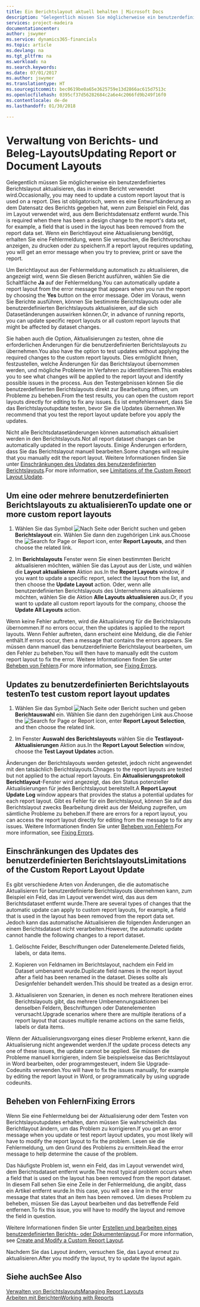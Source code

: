 ```yaml
---
title: Ein Berichtslayout aktuell behalten | Microsoft Docs
description: "Gelegentlich müssen Sie möglicherweise ein benutzerdefiniertes Berichtslayout aktualisieren, das in einem Bericht verwendet wird. Dies ist obligatorisch, wenn es eine Entwurfsänderung an dem Datensatz des Berichts gegeben hat, wenn zum Beispiel ein Feld, das im Layout verwendet wird, aus dem Berichtsdatensatz entfernt wurde."
services: project-madeira
documentationcenter: 
author: jswymer
ms.service: dynamics365-financials
ms.topic: article
ms.devlang: na
ms.tgt_pltfrm: na
ms.workload: na
ms.search.keywords: 
ms.date: 07/01/2017
ms.author: jswymer
ms.translationtype: HT
ms.sourcegitcommit: bec0619be0a65e3625759e13d2866ac615d7513c
ms.openlocfilehash: 0395cf37d56282684c2a6e4c2066fd9b249f16f0
ms.contentlocale: de-de
ms.lasthandoff: 01/30/2018

---
```

# <a name="updating-report-or-document-layouts"></a><span data-ttu-id="29e3b-104">Verwaltung von Berichts- und Beleg-Layouts</span><span class="sxs-lookup"><span data-stu-id="29e3b-104">Updating Report or Document Layouts</span></span>
<span data-ttu-id="29e3b-105">Gelegentlich müssen Sie möglicherweise ein benutzerdefiniertes Berichtslayout aktualisieren, das in einem Bericht verwendet wird.</span><span class="sxs-lookup"><span data-stu-id="29e3b-105">Occasionally, you may need to update a custom report layout that is used on a report.</span></span> <span data-ttu-id="29e3b-106">Dies ist obligatorisch, wenn es eine Entwurfsänderung an dem Datensatz des Berichts gegeben hat, wenn zum Beispiel ein Feld, das im Layout verwendet wird, aus dem Berichtsdatensatz entfernt wurde.</span><span class="sxs-lookup"><span data-stu-id="29e3b-106">This is required when there has been a design change to the report's data set, for example, a field that is used in the layout has been removed from the report data set.</span></span> <span data-ttu-id="29e3b-107">Wenn ein Berichtlayout eine Aktualisierung benötigt, erhalten Sie eine Fehlermeldung, wenn Sie versuchen, die Berichtvorschau anzeigen, zu drucken oder zu speichern.</span><span class="sxs-lookup"><span data-stu-id="29e3b-107">If a report layout requires updating, you will get an error message when you try to preview, print or save the report.</span></span>  
  
<span data-ttu-id="29e3b-108">Um Berichtlayout aus der Fehlermeldung automatisch zu aktualisieren, die angezeigt wird, wenn Sie diesen Bericht ausführen, wählen Sie die Schaltfläche **Ja** auf der Fehlermeldung.</span><span class="sxs-lookup"><span data-stu-id="29e3b-108">You can automatically update a report layout from the error message that appears when you run the report by choosing the **Yes** button on the error message.</span></span> <span data-ttu-id="29e3b-109">Oder im Voraus, wenn Sie Berichte ausführen, können Sie bestimmte Berichtslayouts oder alle benutzerdefinierten Berichtslayouts aktualisieren, auf die sich Datasetänderungen auswirken können.</span><span class="sxs-lookup"><span data-stu-id="29e3b-109">Or, in advance of running reports, you can update specific report layouts or all custom report layouts that might be affected by dataset changes.</span></span>  
  
<span data-ttu-id="29e3b-110">Sie haben auch die Option, Aktualisierungen zu testen, ohne die erforderlichen Änderungen für die benutzerdefinierten Berichtslayouts zu übernehmen.</span><span class="sxs-lookup"><span data-stu-id="29e3b-110">You also have the option to test updates without applying the required changes to the custom report layouts.</span></span> <span data-ttu-id="29e3b-111">Dies ermöglicht Ihnen, festzustellen, welche Änderungen für das Berichtslayout übernommen werden, und mögliche Probleme im Verfahren zu identifizieren.</span><span class="sxs-lookup"><span data-stu-id="29e3b-111">This enables you to see what changes will be applied to the report layout and identify possible issues in the process.</span></span> <span data-ttu-id="29e3b-112">Aus den Testergebnissen können Sie die benutzerdefinierten Berichtslayouts direkt zur Bearbeitung öffnen, um Probleme zu beheben.</span><span class="sxs-lookup"><span data-stu-id="29e3b-112">From the test results, you can open the custom report layouts directly for editing to fix any issues.</span></span> <span data-ttu-id="29e3b-113">Es ist empfehlenswert, dass Sie das Berichtslayoutupdate testen, bevor Sie die Updates übernehmen.</span><span class="sxs-lookup"><span data-stu-id="29e3b-113">We recommend that you test the report layout update before you apply the updates.</span></span>  
  
<span data-ttu-id="29e3b-114">Nicht alle Berichtsdatasetänderungen können automatisch aktualisiert werden in den Berichtslayouts.</span><span class="sxs-lookup"><span data-stu-id="29e3b-114">Not all report dataset changes can be automatically updated in the report layouts.</span></span> <span data-ttu-id="29e3b-115">Einige Änderungen erfordern, dass Sie das Berichtslayout manuell bearbeiten.</span><span class="sxs-lookup"><span data-stu-id="29e3b-115">Some changes will require that you manually edit the report layout.</span></span> <span data-ttu-id="29e3b-116">Weitere Informationen finden Sie unter [Einschränkungen des Updates des benutzerdefinierten Berichtslayouts](ui-update-report-layouts.md#UpdateLimitations).</span><span class="sxs-lookup"><span data-stu-id="29e3b-116">For more information, see [Limitations of the Custom Report Layout Update](ui-update-report-layouts.md#UpdateLimitations).</span></span>  
  
## <a name="to-update-one-or-more-custom-report-layouts"></a><span data-ttu-id="29e3b-117">Um eine oder mehrere benutzerdefinierten Berichtslayouts zu aktualisieren</span><span class="sxs-lookup"><span data-stu-id="29e3b-117">To update one or more custom report layouts</span></span>  
  
1.  <span data-ttu-id="29e3b-118">Wählen Sie das Symbol ![Nach Seite oder Bericht suchen](media/ui-search/search_small.png "Nach Seite oder Bericht suchen") und geben **Berichtslayout** ein. Wählen Sie dann den zugehörigen Link aus.</span><span class="sxs-lookup"><span data-stu-id="29e3b-118">Choose the ![Search for Page or Report](media/ui-search/search_small.png "Search for Page or Report icon") icon, enter **Report Layouts**, and then choose the related link.</span></span>  
  
2.  <span data-ttu-id="29e3b-119">Im **Berichtslayouts** Fenster wenn Sie einen bestimmten Bericht aktualisieren möchten, wählen Sie das Layout aus der Liste, und wählen die **Layout aktualisieren** Aktion aus.</span><span class="sxs-lookup"><span data-stu-id="29e3b-119">In the **Report Layouts** window, if you want to update a specific report, select the layout from the list, and then choose the **Update Layout** action.</span></span> <span data-ttu-id="29e3b-120">Oder, wenn alle benutzerdefinierten Berichtslayouts des Unternehmens aktualisieren möchten, wählen Sie die Aktion **Alle Layouts aktualisieren** aus.</span><span class="sxs-lookup"><span data-stu-id="29e3b-120">Or, if you want to update all custom report layouts for the company, choose the **Update All Layouts** action.</span></span>  

<span data-ttu-id="29e3b-121">Wenn keine Fehler auftreten, wird die Aktualisierung für die Berichtslayouts übernommen.</span><span class="sxs-lookup"><span data-stu-id="29e3b-121">If no errors occur, then the updates is applied to the report layouts.</span></span> <span data-ttu-id="29e3b-122">Wenn Fehler auftreten, dann erscheint eine Meldung, die die Fehler enthält.</span><span class="sxs-lookup"><span data-stu-id="29e3b-122">If errors occur, then a message that contains the errors appears.</span></span> <span data-ttu-id="29e3b-123">Sie müssen dann manuell das benutzerdefinierte Berichtslayout bearbeiten, um den Fehler zu beheben.</span><span class="sxs-lookup"><span data-stu-id="29e3b-123">You will then have to manually edit the custom report layout to fix the error.</span></span> <span data-ttu-id="29e3b-124">Weitere Informationen finden Sie unter [Beheben von Fehlern](ui-update-report-layouts.md#FixErrors).</span><span class="sxs-lookup"><span data-stu-id="29e3b-124">For more information, see [Fixing Errors](ui-update-report-layouts.md#FixErrors).</span></span>  

## <a name="to-test-custom-report-layout-updates"></a><span data-ttu-id="29e3b-125">Updates zu benutzerdefinierten Berichtslayouts testen</span><span class="sxs-lookup"><span data-stu-id="29e3b-125">To test custom report layout updates</span></span>  
  
1.  <span data-ttu-id="29e3b-126">Wählen Sie das Symbol ![Nach Seite oder Bericht suchen](media/ui-search/search_small.png "Nach Seite oder Bericht suchen") und geben **Berichtauswahl** ein. Wählen Sie dann den zugehörigen Link aus.</span><span class="sxs-lookup"><span data-stu-id="29e3b-126">Choose the ![Search for Page or Report](media/ui-search/search_small.png "Search for Page or Report icon") icon, enter **Report Layout Selection**, and then choose the related link.</span></span>  
  
2.  <span data-ttu-id="29e3b-127">Im Fenster **Auswahl des Berichtslayouts** wählen Sie die **Testlayout-Aktualisierungen** Aktion aus.</span><span class="sxs-lookup"><span data-stu-id="29e3b-127">In the **Report Layout Selection** window, choose the **Test Layout Updates** action.</span></span>  
  
 <span data-ttu-id="29e3b-128">Änderungen der Berichtslayouts werden getestet, jedoch nicht angewendet mit den tatsächlich Berichtslayouts.</span><span class="sxs-lookup"><span data-stu-id="29e3b-128">Chnages to the report layouts are tested but not applied to the actual report layouts.</span></span> <span data-ttu-id="29e3b-129">Ein **Aktualisierungsprotokoll Berichtlayout**-Fenster wird angezeigt, das den Status potenzieller Aktualisierungen für jedes Berichtslayout bereitstellt.</span><span class="sxs-lookup"><span data-stu-id="29e3b-129">A **Report Layout Update Log** window appears that provides the status a potential updates for each report layout.</span></span> <span data-ttu-id="29e3b-130">Gibt es Fehler für ein Berichtslayout, können Sie auf das Berichtslayout zwecks Bearbeitung direkt aus der Meldung zugreifen, um sämtliche Probleme zu beheben.</span><span class="sxs-lookup"><span data-stu-id="29e3b-130">If there are errors for a report layout, you can access the report layout directly for editing from the message to fix any issues.</span></span> <span data-ttu-id="29e3b-131">Weitere Informationen finden Sie unter [Beheben von Fehlern](ui-update-report-layouts.md#FixErrors).</span><span class="sxs-lookup"><span data-stu-id="29e3b-131">For more information, see [Fixing Errors](ui-update-report-layouts.md#FixErrors).</span></span>  
  
##  <a name="UpdateLimitations"></a> <span data-ttu-id="29e3b-132">Einschränkungen des Updates des benutzerdefinierten Berichtslayouts</span><span class="sxs-lookup"><span data-stu-id="29e3b-132">Limitations of the Custom Report Layout Update</span></span>  
 <span data-ttu-id="29e3b-133">Es gibt verschiedene Arten von Änderungen, die die automatische Aktualisieren für benutzerdefinierte Berichtslayouts übernehmen kann, zum Beispiel ein Feld, das im Layout verwendet wird, das aus dem Berichtsdataset entfernt wurde.</span><span class="sxs-lookup"><span data-stu-id="29e3b-133">There are several types of changes that the automatic update can apply to custom report layouts, for example, a field that is used in the layout has been removed from the report data set.</span></span> <span data-ttu-id="29e3b-134">Jedoch kann das automatische Aktualisieren die folgenden Änderungen an einem Berichtsdataset nicht verarbeiten.</span><span class="sxs-lookup"><span data-stu-id="29e3b-134">However, the automatic update cannot handle the following changes to a report dataset.</span></span>  
  
1.  <span data-ttu-id="29e3b-135">Gelöschte Felder, Beschriftungen oder Datenelemente.</span><span class="sxs-lookup"><span data-stu-id="29e3b-135">Deleted fields, labels, or data items.</span></span>  
  
2.  <span data-ttu-id="29e3b-136">Kopieren von Feldnamen im Berichtslayout, nachdem ein Feld im Dataset umbenannt wurde.</span><span class="sxs-lookup"><span data-stu-id="29e3b-136">Duplicate field names in the report layout after a field has been renamed in the dataset.</span></span> <span data-ttu-id="29e3b-137">Dieses sollte als Designfehler behandelt werden.</span><span class="sxs-lookup"><span data-stu-id="29e3b-137">This should be treated as a design error.</span></span>  
  
3.  <span data-ttu-id="29e3b-138">Aktualisieren von Szenarien, in denen es noch mehrere Iterationen eines Berichtslayouts gibt, das mehrere Umbenennungsaktionen bei denselben Feldern, Beschriftungen oder Datenelementen verursacht.</span><span class="sxs-lookup"><span data-stu-id="29e3b-138">Upgrade scenarios where there are multiple iterations of a report layout that causes multiple rename actions on the same fields, labels or data items.</span></span>  
  
 <span data-ttu-id="29e3b-139">Wenn der Aktualisierungsvorgang eines dieser Probleme erkennt, kann die Aktualisierung nicht angewendet werden.</span><span class="sxs-lookup"><span data-stu-id="29e3b-139">If the update process detects any one of these issues, the update cannot be applied.</span></span> <span data-ttu-id="29e3b-140">Sie müssen die Probleme manuell korrigieren, indem Sie beispielsweise das Berichtslayout in Word bearbeiten, oder programmgesteuert, indem Sie Upgrade-Codeunits verwenden.</span><span class="sxs-lookup"><span data-stu-id="29e3b-140">You will have to fix the issues manually, for example by editing the report layout in Word, or programmatically by using upgrade codeunits.</span></span>  
  
##  <a name="FixErrors"></a> <span data-ttu-id="29e3b-141">Beheben von Fehlern</span><span class="sxs-lookup"><span data-stu-id="29e3b-141">Fixing Errors</span></span>  
 <span data-ttu-id="29e3b-142">Wenn Sie eine Fehlermeldung bei der Aktualisierung oder dem Testen von Berichtslayoutupdates erhalten, dann müssen Sie wahrscheinlich das Berichtlayout ändern, um das Problem zu korrigieren.</span><span class="sxs-lookup"><span data-stu-id="29e3b-142">If you get an error message when you update or test report layout updates, you most likely will have to modify the report layout to fix the problem.</span></span> <span data-ttu-id="29e3b-143">Lesen sie die Fehlermeldung, um den Grund des Problems zu ermitteln.</span><span class="sxs-lookup"><span data-stu-id="29e3b-143">Read the error message to help determine the cause of the problem.</span></span>  
  
 <span data-ttu-id="29e3b-144">Das häufigste Problem ist, wenn ein Feld, das im Layout verwendet wird, dem Berichtsdataset entfernt wurde.</span><span class="sxs-lookup"><span data-stu-id="29e3b-144">The most typical problem occurs when a field that is used on the layout has been removed from the report dataset.</span></span> <span data-ttu-id="29e3b-145">In diesem Fall sehen Sie eine Zeile in der Fehlermeldung, die angibt, dass ein Artikel entfernt wurde.</span><span class="sxs-lookup"><span data-stu-id="29e3b-145">In this case, you will see a line in the error message that states that an item has been removed.</span></span> <span data-ttu-id="29e3b-146">Um dieses Problem zu beheben, müssen Sie das Layout bearbeiten und das betreffende Feld entfernen.</span><span class="sxs-lookup"><span data-stu-id="29e3b-146">To fix this issue, you will have to modify the layout and remove the field in question.</span></span>  
  
 <span data-ttu-id="29e3b-147">Weitere Informationen finden Sie unter [Erstellen und bearbeiten  eines benutzerdefinierten Berichts- oder Dokumentenlayout](ui-how-create-custom-report-layout.md#ModifyCustomLayout).</span><span class="sxs-lookup"><span data-stu-id="29e3b-147">For more information, see [Create and Modify a Custom Report Layout](ui-how-create-custom-report-layout.md#ModifyCustomLayout).</span></span>  
  
 <span data-ttu-id="29e3b-148">Nachdem Sie das Layout ändern, versuchen Sie, das Layout erneut zu aktualisieren.</span><span class="sxs-lookup"><span data-stu-id="29e3b-148">After you modify the layout, try to update the layout again.</span></span>  
  
## <a name="see-also"></a><span data-ttu-id="29e3b-149">Siehe auch</span><span class="sxs-lookup"><span data-stu-id="29e3b-149">See Also</span></span>  
 [<span data-ttu-id="29e3b-150">Verwalten von Berichtslayouts</span><span class="sxs-lookup"><span data-stu-id="29e3b-150">Managing Report Layouts</span></span>](ui-manage-report-layouts.md)  
 [<span data-ttu-id="29e3b-151">Arbeiten mit Berichten</span><span class="sxs-lookup"><span data-stu-id="29e3b-151">Working with Reports</span></span>](ui-work-report.md)  
